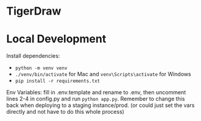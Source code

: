 # TigerDraw

# Local Development
Install dependencies:
- `python -m venv venv`
- `./venv/bin/activate` for Mac and `venv\Scripts\activate` for Windows
- `pip install -r requirements.txt`

Env Variables: fill in .env.template and rename to .env, then uncomment lines 2-4 in config.py and run `python app.py`. Remember to change this back when deploying to a staging instance/prod. (or could just set the vars directly and not have to do this whole process)